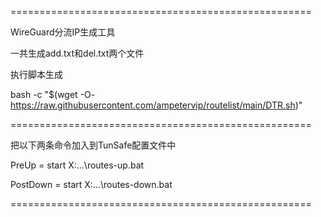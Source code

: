 ====================================================

WireGuard分流IP生成工具

一共生成add.txt和del.txt两个文件

执行脚本生成

bash -c "$(wget -O- https://raw.githubusercontent.com/ampetervip/routelist/main/DTR.sh)"

====================================================

把以下两条命令加入到TunSafe配置文件中

PreUp = start X:\...\routes-up.bat

PostDown = start X:\...\routes-down.bat

====================================================
